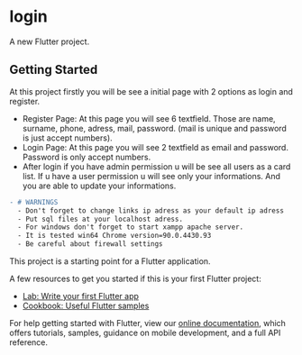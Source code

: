 # login

A new Flutter project.

## Getting Started

At this project firstly you will be see a initial page with 2 options as login and register.
  - Register Page: At this page you will see 6 textfield. Those are name, surname, phone, adress, mail, password. (mail is unique and password is just accept numbers).
  - Login Page: At this page you will see 2 textfield as email and password. Password is only accept numbers.
  - After login if you have admin permission u will be see all users as a card list. If u have a user permission u will see only your informations. And you are able to update your informations.

```diff
- # WARNINGS  
  - Don't forget to change links ip adress as your default ip adress
  - Put sql files at your localhost adress.
  - For windows don't forget to start xampp apache server.
  - It is tested win64 Chrome version=90.0.4430.93
  - Be careful about firewall settings

```

This project is a starting point for a Flutter application.

A few resources to get you started if this is your first Flutter project:

- [Lab: Write your first Flutter app](https://flutter.dev/docs/get-started/codelab)
- [Cookbook: Useful Flutter samples](https://flutter.dev/docs/cookbook)

For help getting started with Flutter, view our
[online documentation](https://flutter.dev/docs), which offers tutorials,
samples, guidance on mobile development, and a full API reference.
